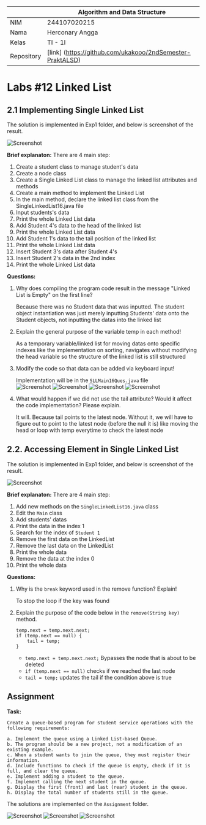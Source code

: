 |  | Algorithm and Data Structure |
|--|--|
| NIM |  244107020215|
| Nama |  Herconary Angga |
| Kelas | TI - 1I |
| Repository | [link] (https://github.com/ukakooo/2ndSemester-PraktALSD) |

# Labs #12 Linked List

## 2.1 Implementing Single Linked List

The solution is implemented in Exp1 folder, and below is screenshot of the result.

![Screenshot](src/Exp1/1.png)

**Brief explanaton:** There are 4 main step: 
1. Create a student class to manage student's data
2. Create a node class
3. Create a Single Linked List class to manage the linked list attributes and methods
4. Create a main method to implement the Linked List
5. In the main method, declare the linked list class from the SingleLinkedList16.java file
6. Input students's data
7. Print the whole Linked List data
8. Add Student 4's data to the head of the linked list
9. Print the whole Linked List data
10. Add Student 1's data to the tail position of the linked list
11. Print the whole Linked List data
12. Insert Student 3's data after Student 4's
13. Insert Student 2's data in the 2nd index
14. Print the whole Linked List data

**Questions:**
1. Why does compiling the program code result in the message "Linked List is Empty" on the first line?

    Because there was no Student data that was inputted. The student object instantiation was just merely inputting Students' data onto the Student objects, not inputting the datas into the linked list

2. Explain the general purpose of the variable temp in each method!

    As a temporary variable/linked list for moving datas onto specific indexes like the implementation on sorting, navigates without modifying the head variable so the structure of the linked list is still structured

3. Modify the code so that data can be added via keyboard input!

    Implementation will be in the `SLLMain16Ques.java` file  
    ![Screenshot](src/Exp1/Ques1.png)
    ![Screenshot](src/Exp1/Ques1.1.png)
    ![Screenshot](src/Exp1/Ques1.2.png)
    ![Screenshot](src/Exp1/Ques1.3.png)

4. What would happen if we did not use the tail attribute? Would it affect the code implementation? Please explain.

    It will. Because tail points to the latest node. Without it, we will have to figure out to point to the latest node (before the null it is) like moving the head or loop with temp everytime to check the latest node

## 2.2. Accessing Element in Single Linked List

The solution is implemented in Exp1 folder, and below is screenshot of the result.

![Screenshot](src/Exp1/2.png)

**Brief explanaton:** There are 4 main step: 
1. Add new methods on the `SingleLinkedList16.java` class
2. Edit the `Main` class
3. Add students' datas
4. Print the data in the index 1
5. Search for the index of `Student 1`
6. Remove the first data on the LinkedList
7. Remove the last data on the LinkedList
8. Print the whole data
9. Remove the data at the index 0
10. Print the whole data

**Questions:**  
1. Why is the `break` keyword used in the remove function? Explain!
    
    To stop the loop if the key was found
2. Explain the purpose of the code below in the `remove(String key)` method.
    ```
    temp.next = temp.next.next;
    if (temp.next == null) {
        tail = temp;
    }
    ```
    
    - `temp.next = temp.next.next;` Bypasses the node that is about to be deleted 
    - `if (temp.next == null)` checks if we reached the last node
    - `tail = temp;` updates the tail if the condition above is true

## Assignment

**Task:**

```
Create a queue-based program for student service operations with the following requirements:

a. Implement the queue using a Linked List-based Queue.
b. The program should be a new project, not a modification of an existing example.
c. When a student wants to join the queue, they must register their information.
d. Include functions to check if the queue is empty, check if it is full, and clear the queue.
e. Implement adding a student to the queue.
f. Implement calling the next student in the queue.
g. Display the first (front) and last (rear) student in the queue.
h. Display the total number of students still in the queue.
```

The solutions are implemented on the `Assignment` folder.

![Screenshot](src/Assignment/1.png)
![Screenshot](src/Assignment/2.png)
![Screenshot](src/Assignment/3.png)